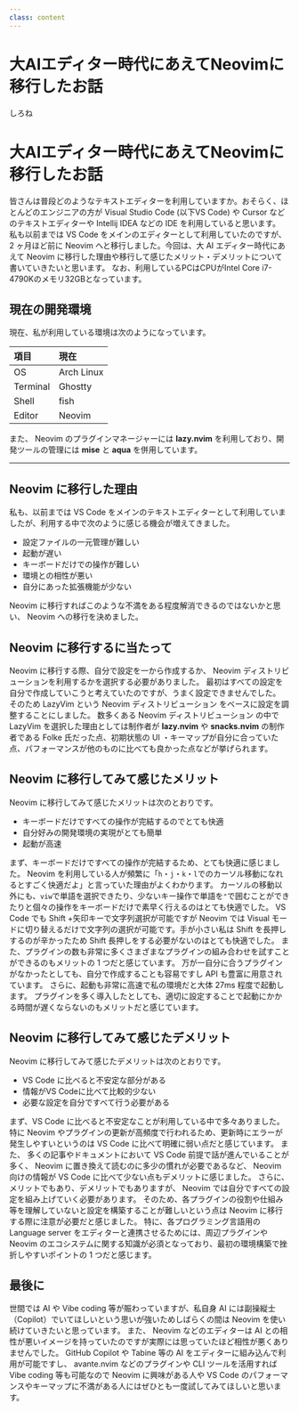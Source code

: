 ```yaml
---
class: content
---
```


<div class="doc-header">
  <h1>大AIエディター時代にあえてNeovimに移行したお話</h1>
  <div class="doc-author">しろね</div>
</div>

# 大AIエディター時代にあえてNeovimに移行したお話

皆さんは普段どのようなテキストエディターを利用していますか。おそらく、ほとんどのエンジニアの方が Visual Studio Code (以下VS Code) や Cursor などのテキストエディターや Intellij IDEA などの IDE を利用していると思います。
私も以前までは VS Code をメインのエディターとして利用していたのですが、2 ヶ月ほど前に Neovim へと移行しました。今回は、大 AI エディター時代にあえて Neovim に移行した理由や移行して感じたメリット・デメリットについて書いていきたいと思います。
なお、利用しているPCはCPUがIntel Core i7-4790Kのメモリ32GBとなっています。

## 現在の開発環境

現在、私が利用している環境は次のようになっています。

| 項目     | 現在       |
| :------- | :--------- |
| OS       | Arch Linux |
| Terminal | Ghostty    |
| Shell    | fish       |
| Editor   | Neovim     |

また、 Neovim のプラグインマネージャーには **lazy.nvim** を利用しており、開発ツールの管理には **mise** と **aqua** を併用しています。

<!-- markdownlint-disable MD041 -->
<hr class="page-break" />
<!-- markdownlint-enable MD041 -->

## Neovim に移行した理由

私も、以前までは VS Code をメインのテキストエディターとして利用していましたが、利用する中で次のように感じる機会が増えてきました。

- 設定ファイルの一元管理が難しい
- 起動が遅い
- キーボードだけでの操作が難しい
- 環境との相性が悪い
- 自分にあった拡張機能が少ない

Neovim に移行すればこのような不満をある程度解消できるのではないかと思い、 Neovim への移行を決めました。

## Neovim に移行するに当たって

Neovim に移行する際、自分で設定を一から作成するか、 Neovim ディストリビューションを利用するかを選択する必要がありました。
最初はすべての設定を自分で作成していこうと考えていたのですが、うまく設定できませんでした。
そのため LazyVim という Neovim ディストリビューション をベースに設定を調整することにしました。
数多くある Neovim ディストリビューション の中で LazyVim を選択した理由としては制作者が **lazy.nvim** や **snacks.nvim** の制作者である Folke 氏だった点、初期状態の UI ・キーマップが自分に合っていた点、パフォーマンスが他のものに比べても良かった点などが挙げられます。

## Neovim に移行してみて感じたメリット

Neovim に移行してみて感じたメリットは次のとおりです。

- キーボードだけですべての操作が完結するのでとても快適
- 自分好みの開発環境の実現がとても簡単
- 起動が高速

まず、キーボードだけですべての操作が完結するため、とても快適に感じました。
Neovim を利用している人が頻繁に「`h`・`j`・`k`・`l`でのカーソル移動になれるとすごく快適だよ」と言っていた理由がよくわかります。
カーソルの移動以外にも、`viw`で単語を選択できたり、少ないキー操作で単語を`"`で囲むことができたりと個々の操作をキーボードだけで素早く行えるのはとても快適でした。
VS Code でも Shift +矢印キーで文字列選択が可能ですが Neovim では Visual モードに切り替えるだけで文字列の選択が可能です。手が小さい私は Shift を長押しするのが辛かったため Shift 長押しをする必要がないのはとても快適でした。
また、プラグインの数も非常に多くさまざまなプラグインの組み合わせを試すことができるのもメリットの 1 つだと感じています。
万が一自分に合うプラグインがなかったとしても、自分で作成することも容易ですし API も豊富に用意されています。
さらに、起動も非常に高速で私の環境だと大体 27ms 程度で起動します。
プラグインを多く導入したとしても、適切に設定することで起動にかかる時間が遅くならないのもメリットだと感じています。

## Neovim に移行してみて感じたデメリット

Neovim に移行してみて感じたデメリットは次のとおりです。

- VS Code に比べると不安定な部分がある
- 情報がVS Codeに比べて比較的少ない
- 必要な設定を自分ですべて行う必要がある

まず、VS Code に比べると不安定なことが利用している中で多々ありました。特に Neovim やプラグインの更新が高頻度で行われるため、更新時にエラーが発生しやすいというのは VS Code に比べて明確に弱い点だと感じています。
また、 多くの記事やドキュメントにおいて VS Code 前提で話が進んでいることが多く、 Neovim に置き換えて読むのに多少の慣れが必要であるなど、 Neovim 向けの情報が VS Code に比べて少ない点もデメリットに感じました。
さらに、メリットでもあり、デメリットでもありますが、 Neovim では自分ですべての設定を組み上げていく必要があります。
そのため、各プラグインの役割や仕組み等を理解していないと設定を構築することが難しいという点は Neovim に移行する際に注意が必要だと感じました。
特に、各プログラミング言語用の Language server をエディターと連携させるためには、周辺プラグインや Neovim のエコシステムに関する知識が必須となっており、最初の環境構築で挫折しやすいポイントの 1 つだと感じます。

## 最後に

世間では AI や Vibe coding 等が賑わっていますが、私自身 AI には副操縦士（Copilot）でいてほしいという思いが強いためしばらくの間は Neovim を使い続けていきたいと思っています。
また、 Neovim などのエディターは AI との相性が悪いイメージを持っていたのですが実際には思っていたほど相性が悪くありませんでした。
GitHub Copilot や Tabine 等の AI をエディターに組み込んで利用が可能ですし、 avante.nvim などのプラグインや CLI ツールを活用すれば Vibe coding 等も可能なので Neovim に興味がある人や VS Code のパフォーマンスやキーマップに不満がある人にはぜひとも一度試してみてほしいと思います。
